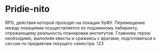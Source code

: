 # Pridie-nito
RPG, действия которой проходят на локации УрФУ.
Перемещение между локациями осуществляется по подземному лабиринту, отражающему реальность планировки институтов.
Главному герою необходимо, выполняя квесты и сражаясь с врагами, подготовиться к сессии по предметам текущего семестра.
123